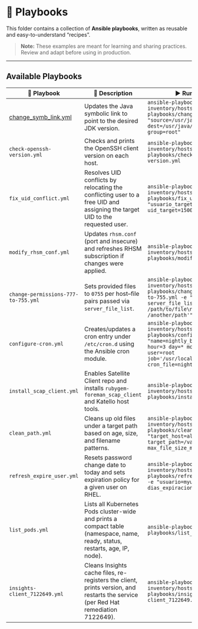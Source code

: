 # 📂 Playbooks

This folder contains a collection of **Ansible playbooks**, written as reusable and easy-to-understand “recipes”.
> **Note:** These examples are meant for learning and sharing practices. Review and adapt before using in production.

---

## Available Playbooks

<!-- Tabla HTML para mejor control visual -->
<table>
  <thead>
    <tr>
      <th>📄 Playbook</th>
      <th>📝 Description</th>
      <th>▶️ Run example</th>
    </tr>
  </thead>
  <tbody>
    <tr>
      <td><a href="./playbooks/change_symb_link.yml">change_symb_link.yml</a></td>
      <td>Updates the Java symbolic link to point to the desired JDK version.</td>
      <td><code>ansible-playbook -i inventory/hosts.ini playbooks/change_symb_link.yml -e "source=/usr/java/jdk1.8.0_381 dest=/usr/java/latest owner=root group=root"</code></td>
    </tr>
    <tr>
      <td><code>check-openssh-version.yml</code></td>
      <td>Checks and prints the OpenSSH client version on each host.</td>
      <td><code>ansible-playbook -i inventory/hosts.ini playbooks/check-openssh-version.yml</code></td>
    </tr>
    <tr>
      <td><code>fix_uid_conflict.yml</code></td>
      <td>Resolves UID conflicts by relocating the conflicting user to a free UID and assigning the target UID to the requested user.</td>
      <td><code>ansible-playbook -i inventory/hosts.ini playbooks/fix_uid_conflict.yml -e "usuario_target=myuser uid_target=1500"</code></td>
    </tr>
    <tr>
      <td><code>modify_rhsm_conf.yml</code></td>
      <td>Updates <code>rhsm.conf</code> (port and insecure) and refreshes RHSM subscription if changes were applied.</td>
      <td><code>ansible-playbook -i inventory/hosts.ini playbooks/modify_rhsm_conf.yml</code></td>
    </tr>
    <tr>
      <td><code>change-permissions-777-to-755.yml</code></td>
      <td>Sets provided files to <code>0755</code> per host–file pairs passed via <code>server_file_list</code>.</td>
      <td><code>ansible-playbook -i inventory/hosts.ini playbooks/change-permissions-777-to-755.yml -e "mode=0755 server_file_list='host1 /path/to/file\nhost2 /another/path'"</code></td>
    </tr>
    <tr>
      <td><code>configure-cron.yml</code></td>
      <td>Creates/updates a cron entry under <code>/etc/cron.d</code> using the Ansible cron module.</td>
      <td><code>ansible-playbook -i inventory/hosts.ini playbooks/configure-cron.yml -e "name=nightly_backup minute=0 hour=3 day=* month=* weekday=* user=root job='/usr/local/bin/backup.sh' cron_file=nightly_backup"</code></td>
    </tr>
    <tr>
      <td><code>install_scap_client.yml</code></td>
      <td>Enables Satellite Client repo and installs <code>rubygem-foreman_scap_client</code> and Katello host tools.</td>
      <td><code>ansible-playbook -i inventory/hosts.ini playbooks/install_scap_client.yml</code></td>
    </tr>
    <tr>
      <td><code>clean_path.yml</code></td>
      <td>Cleans up old files under a target path based on age, size, and filename patterns.</td>
      <td><code>ansible-playbook -i inventory/hosts.ini playbooks/clean_path.yml -e "target_host=all target_path=/var/log age_days=14 max_file_size_mb=200"</code></td>
    </tr>
    <tr>
      <td><code>refresh_expire_user.yml</code></td>
      <td>Resets password change date to today and sets expiration policy for a given user on RHEL.</td>
      <td><code>ansible-playbook -i inventory/hosts.ini playbooks/refresh_expire_user.yml -e "usuario=myuser dias_expiracion=90"</code></td>
    </tr>
    <tr>
      <td><code>list_pods.yml</code></td>
      <td>Lists all Kubernetes Pods cluster-wide and prints a compact table (namespace, name, ready, status, restarts, age, IP, node).</td>
      <td><code>ansible-playbook -i localhost, playbooks/list_pods.yml</code></td>
    </tr>
    <tr>
      <td><code>insights-client_7122649.yml</code></td>
      <td>Cleans Insights cache files, re-registers the client, prints version, and restarts the service (per Red Hat remediation 7122649).</td>
      <td><code>ansible-playbook -i inventory/hosts.ini playbooks/insights-client_7122649.yml</code></td>
    </tr>
  </tbody>
</table>
